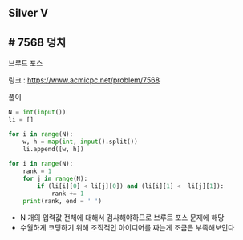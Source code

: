 ## Silver V

## # 7568 덩치

브루트 포스

링크 : https://www.acmicpc.net/problem/7568



풀이

```python
N = int(input())
li = []

for i in range(N):
    w, h = map(int, input().split())
    li.append([w, h])
    
for i in range(N):
    rank = 1
    for j in range(N):
        if (li[i][0] < li[j][0]) and (li[i][1] <  li[j][1]):
            rank += 1 
    print(rank, end = ' ')
```



* N 개의 입력값 전체에 대해서 검사해야하므로 브루트 포스 문제에 해당
* 수월하게 코딩하기 위해 조직적인 아이디어를 짜는게 조금은 부족해보인다

